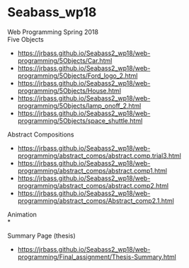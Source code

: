 # Seabass_wp18
Web Programming Spring 2018</br>
Five Objects
* https://jrbass.github.io/Seabass2_wp18/web-programming/5Objects/Car.html
* https://jrbass.github.io/Seabass2_wp18/web-programming/5Objects/Ford_logo_2.html
* https://jrbass.github.io/Seabass2_wp18/web-programming/5Objects/House.html
* https://jrbass.github.io/Seabass2_wp18/web-programming/5Objects/lamp_onoff_2.html
* https://jrbass.github.io/Seabass2_wp18/web-programming/5Objects/space_shuttle.html

Abstract Compositions</br>
* https://jrbass.github.io/Seabass2_wp18/web-programming/abstract_comps/abstract.comp.trial3.html
* https://jrbass.github.io/Seabass2_wp18/web-programming/abstract_comps/abstract.comp1.html
* https://jrbass.github.io/Seabass2_wp18/web-programming/abstract_comps/abstract.comp2.html
* https://jrbass.github.io/Seabass2_wp18/web-programming/abstract_comps/Abstract_comp2.1.html

Animation</br>
*

Summary Page (thesis)</br>
*  https://jrbass.github.io/Seabass2_wp18/web-programming/Final_assignment/Thesis-Summary.html
